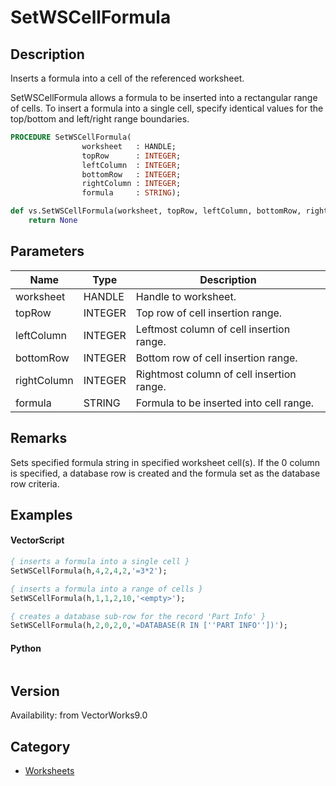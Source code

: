 # SetWSCellFormula

## Description
Inserts a formula into a cell of the referenced worksheet.

SetWSCellFormula allows a formula to be inserted into a rectangular range of cells. To insert a formula into a single cell, specify identical values for the top/bottom and left/right range boundaries.

```pascal
PROCEDURE SetWSCellFormula(
				worksheet   : HANDLE;
				topRow      : INTEGER;
				leftColumn  : INTEGER;
				bottomRow   : INTEGER;
				rightColumn : INTEGER;
				formula     : STRING);
```

```python
def vs.SetWSCellFormula(worksheet, topRow, leftColumn, bottomRow, rightColumn, formula):
    return None
```

## Parameters
|Name|Type|Description|
|---|---|---|
|worksheet|HANDLE|Handle to worksheet.|
|topRow|INTEGER|Top row of cell insertion range.|
|leftColumn|INTEGER|Leftmost column of cell insertion range.|
|bottomRow|INTEGER|Bottom row of cell insertion range.|
|rightColumn|INTEGER|Rightmost column of cell insertion range.|
|formula|STRING|Formula to be inserted into cell range.|

## Remarks
Sets specified formula string in specified worksheet cell(s).
If the 0 column is specified, a database row is created and the formula set as the database row criteria.

## Examples
#### VectorScript ####
```pascal
{ inserts a formula into a single cell }
SetWSCellFormula(h,4,2,4,2,'=3*2');

{ inserts a formula into a range of cells }
SetWSCellFormula(h,1,1,2,10,'<empty>');

{ creates a database sub-row for the record 'Part Info' }
SetWSCellFormula(h,2,0,2,0,'=DATABASE(R IN [''PART INFO''])');
```
#### Python ####
```python

```

## Version
Availability: from VectorWorks9.0

## Category
* [Worksheets](../Categories/Worksheets.md)
